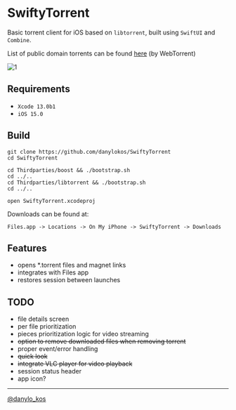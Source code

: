 
# SwiftyTorrent

Basic torrent client for iOS based on `libtorrent`, built using `SwiftUI` and `Combine`.

List of public domain torrents can be found [here](https://webtorrent.io/free-torrents) (by WebTorrent)

![1](Screenshots/1.png)

## Requirements

- `Xcode 13.0b1`
- `iOS 15.0`

## Build

    git clone https://github.com/danylokos/SwiftyTorrent
    cd SwiftyTorrent

    cd Thirdparties/boost && ./bootstrap.sh
    cd ../..
    cd Thirdparties/libtorrent && ./bootstrap.sh
    cd ../..
    
    open SwiftyTorrent.xcodeproj

Downloads can be found at:

    Files.app -> Locations -> On My iPhone -> SwiftyTorrent -> Downloads

## Features

- opens *.torrent files and magnet links
- integrates with Files app
- restores session between launches

## TODO

- file details screen
- per file prioritization
- pieces prioritization logic for video streaming
- ~~option to remove downloaded files when removing torrent~~
- proper event/error handling
- ~~quick look~~
- ~~integrate VLC player for video playback~~
- session status header
- app icon?

___
[@danylo_kos](https://twitter.com/danylo_kos)
